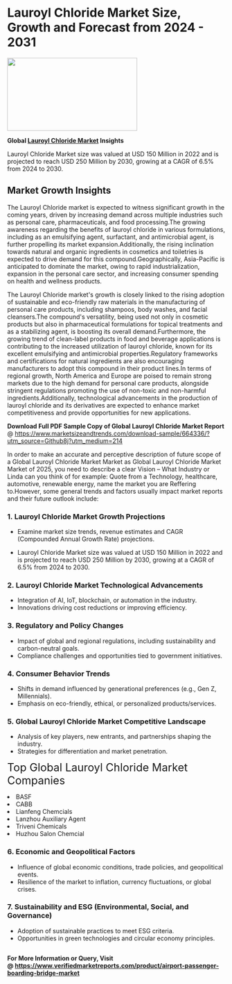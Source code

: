 <H1>Lauroyl Chloride Market Size, Growth and Forecast from 2024 - 2031</H1><img class="aligncenter size-medium wp-image-584254" src="https://thirdeyenews.in/wp-content/uploads/2024/09/Global-Market-Research-300x168.jpeg" alt="" width="300" height="168" /><p><strong>Global&nbsp;<a href="https://www.marketsizeandtrends.com/download-sample/664336/?utm_source=Github8j?utm_medium=214">Lauroyl Chloride Market</a> Insights</strong></p><p>Lauroyl Chloride Market size was valued at USD 150 Million in 2022 and is projected to reach USD 250 Million by 2030, growing at a CAGR of 6.5% from 2024 to 2030.</p><p><h2>Market Growth Insights</h2> <p>The Lauroyl Chloride market is expected to witness significant growth in the coming years, driven by increasing demand across multiple industries such as personal care, pharmaceuticals, and food processing.The growing awareness regarding the benefits of lauroyl chloride in various formulations, including as an emulsifying agent, surfactant, and antimicrobial agent, is further propelling its market expansion.Additionally, the rising inclination towards natural and organic ingredients in cosmetics and toiletries is expected to drive demand for this compound.Geographically, Asia-Pacific is anticipated to dominate the market, owing to rapid industrialization, expansion in the personal care sector, and increasing consumer spending on health and wellness products.</p> <p>The Lauroyl Chloride market's growth is closely linked to the rising adoption of sustainable and eco-friendly raw materials in the manufacturing of personal care products, including shampoos, body washes, and facial cleansers.The compound's versatility, being used not only in cosmetic products but also in pharmaceutical formulations for topical treatments and as a stabilizing agent, is boosting its overall demand.Furthermore, the growing trend of clean-label products in food and beverage applications is contributing to the increased utilization of lauroyl chloride, known for its excellent emulsifying and antimicrobial properties.Regulatory frameworks and certifications for natural ingredients are also encouraging manufacturers to adopt this compound in their product lines.In terms of regional growth, North America and Europe are poised to remain strong markets due to the high demand for personal care products, alongside stringent regulations promoting the use of non-toxic and non-harmful ingredients.Additionally, technological advancements in the production of lauroyl chloride and its derivatives are expected to enhance market competitiveness and provide opportunities for new applications.<p><span class=""><strong>Download Full PDF Sample Copy of Global Lauroyl Chloride Market Report</strong> @ <a href="https://www.marketsizeandtrends.com/download-sample/664336/?utm_source=Github8j?utm_medium=214" target="_blank">https://www.marketsizeandtrends.com/download-sample/664336/?utm_source=Github8j?utm_medium=214</a></span></p><p>In order to make an accurate and perceptive description of future scope of a Global&nbsp;Lauroyl Chloride Market Market as Global&nbsp;Lauroyl Chloride Market Market of 2025, you need to describe a clear Vision &ndash; What Industry or Linda can you think of for example: Quote from a Technology, healthcare, automotive, renewable energy, name the market you are Reffering to.However, some general trends and factors usually impact market reports and their future outlook include:</p><h3>1.&nbsp;<strong>Lauroyl Chloride Market Growth Projections</strong></h3><ul><li>Examine market size trends, revenue estimates and CAGR (Compounded Annual Growth Rate) projections.</li><li><p>Lauroyl Chloride Market size was valued at USD 150 Million in 2022 and is projected to reach USD 250 Million by 2030, growing at a CAGR of 6.5% from 2024 to 2030.</p></li></ul><h3>2.&nbsp;<strong>Lauroyl Chloride Market Technological Advancements</strong></h3><ul><li>Integration of AI, IoT, blockchain, or automation in the industry.</li><li>Innovations driving cost reductions or improving efficiency.</li></ul><h3>3.&nbsp;<strong>Regulatory and Policy Changes</strong></h3><ul><li>Impact of global and regional regulations, including sustainability and carbon-neutral goals.</li><li>Compliance challenges and opportunities tied to government initiatives.</li></ul><h3>4.&nbsp;<strong>Consumer Behavior Trends</strong></h3><ul><li>Shifts in demand influenced by generational preferences (e.g., Gen Z, Millennials).</li><li>Emphasis on eco-friendly, ethical, or personalized products/services.</li></ul><h3>5.&nbsp;<strong>Global Lauroyl Chloride Market Competitive Landscape</strong></h3><ul><li>Analysis of key players, new entrants, and partnerships shaping the industry.</li><li>Strategies for differentiation and market penetration.</li></ul><p data-pm-slice="1 1 []"><span style="color: inherit; font-family: inherit; font-size: 25px;">Top Global Lauroyl Chloride Market Companies</span></p><div class="" data-test-id=""><p><li>BASF</li><li> CABB</li><li> Lianfeng Chemcials</li><li> Lanzhou Auxiliary Agent</li><li> Triveni Chemicals</li><li> Huzhou Salon Chemcial</li></p></div><h3>6.&nbsp;<strong>Economic and Geopolitical Factors</strong></h3><ul><li>Influence of global economic conditions, trade policies, and geopolitical events.</li><li>Resilience of the market to inflation, currency fluctuations, or global crises.</li></ul><h3>7.&nbsp;<strong>Sustainability and ESG (Environmental, Social, and Governance)</strong></h3><ul><li>Adoption of sustainable practices to meet ESG criteria.</li><li>Opportunities in green technologies and circular economy principles.</li></ul><h2><strong style="font-size: 14px;">For More Information or Query, Visit @&nbsp;</strong><a style="background-color: #ffffff; font-size: 14px;" href="https://www.marketsizeandtrends.com/report/lauroyl-chloride-market/" target="_blank">https://www.verifiedmarketreports.com/product/airport-passenger-boarding-bridge-market</a></h2>